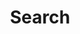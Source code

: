 ---
title: "Search"
layout: "search"
url: "/search/"
summary: "search"
placeholder: "Type to search..."
---